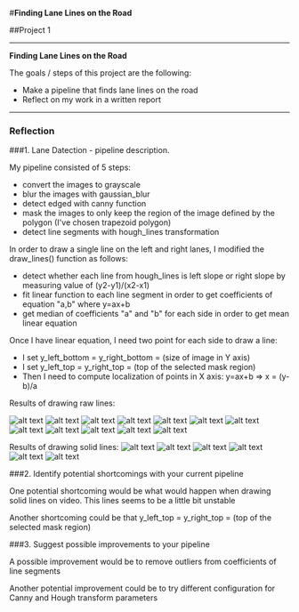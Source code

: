 #**Finding Lane Lines on the Road** 

##Project 1

---

**Finding Lane Lines on the Road**

The goals / steps of this project are the following:
* Make a pipeline that finds lane lines on the road
* Reflect on my work in a written report


[//]: # (Image References)

[image1]: ./test_images/solidWhiteCurve_raw_result.jpg
[image2]: ./test_images/solidWhiteCurve.jpg
[image3]: ./test_images/solidWhiteRight_raw_result.jpg
[image4]: ./test_images/solidWhiteRight.jpg
[image5]: ./test_images/solidYellowCurve_raw_result.jpg
[image6]: ./test_images/solidYellowCurve.jpg
[image7]: ./test_images/solidYellowCurve2_raw_result.jpg
[image8]: ./test_images/solidYellowCurve2.jpg
[image9]: ./test_images/solidYellowLeft_raw_result.jpg
[image10]: ./test_images/solidYellowLeft.jpg
[image11]: ./test_images/whiteCarLaneSwitch_raw_result.jpg
[image12]: ./test_images/whiteCarLaneSwitch.jpg
[image13]: ./test_images/solidWhiteCurve_solid_result.jpg
[image14]: ./test_images/solidWhiteRight_solid_result.jpg
[image15]: ./test_images/solidYellowCurve_solid_result.jpg
[image16]: ./test_images/solidYellowCurve2_solid_result.jpg
[image17]: ./test_images/solidYellowLeft_solid_result.jpg
[image18]: ./test_images/whiteCarLaneSwitch_solid_result.jpg
---

### Reflection

###1. Lane Datection - pipeline description.

My pipeline consisted of 5 steps:
- convert the images to grayscale
- blur the images with gaussian_blur
- detect edged with canny function
- mask the images to only keep the region of the image defined by the polygon (I've chosen trapezoid polygon)
- detect line segments with hough_lines transformation

In order to draw a single line on the left and right lanes, I modified the draw_lines() function as follows:
- detect whether each line from hough_lines is left slope or right slope by measuring value of (y2-y1)/(x2-x1)
- fit linear function to each line segment in order to get coefficients of equation "a,b" where y=ax+b
- get median of coefficients "a" and "b" for each side in order to get mean linear equation

Once I have linear equation, I need two point for each side to draw a line: 
- I set y_left_bottom = y_right_bottom = (size of image in Y axis)
- I set y_left_top = y_right_top = (top of the selected mask region)
- Then I need to compute localization of points in X axis: y=ax+b => x = (y-b)/a 

Results of drawing raw lines:

![alt text][image1]
![alt text][image2]
![alt text][image3]
![alt text][image4]
![alt text][image5]
![alt text][image6]
![alt text][image7]
![alt text][image8]
![alt text][image9]
![alt text][image10]
![alt text][image11]
![alt text][image12]

Results of drawing solid lines:
![alt text][image13]
![alt text][image14]
![alt text][image15]
![alt text][image16]
![alt text][image17]
![alt text][image18]


###2. Identify potential shortcomings with your current pipeline

One potential shortcoming would be what would happen when drawing solid lines on video. This lines seems to be a little bit unstable

Another shortcoming could be that y_left_top = y_right_top = (top of the selected mask region)


###3. Suggest possible improvements to your pipeline

A possible improvement would be to remove outliers from coefficients of line segments 

Another potential improvement could be to try different configuration for Canny and Hough transform parameters